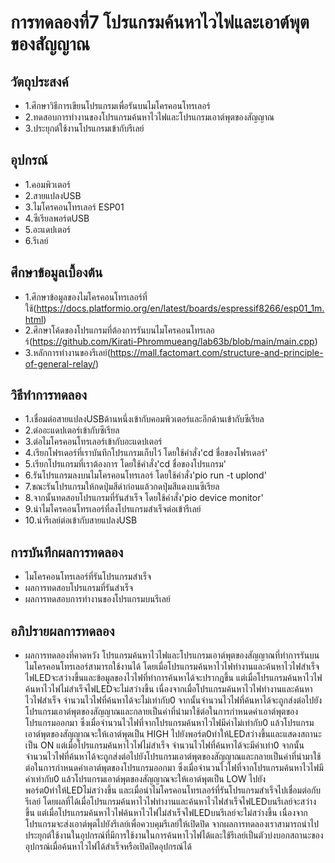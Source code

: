 # การทดลองที่7 โปรแกรมค้นหาไวไฟและเอาต์พุตของสัญญาณ

## วัตถุประสงค์
* 1.ศึกษาวิธีการเขียนโปรแกรมเพื่อรันบนไมโครคอนโทรเลอร์
* 2.ทดสอบการทำงานของโปรแกรมค้นหาไวไฟและโปรแกรมเอาต์พุตของสัญญาณ
* 3.ประยุกต์ใช้งานโปรแกรมเข้ากับรีเลย์

## อุปกรณ์
* 1.คอมพิวเตอร์
* 2.สายแปลงUSB
* 3.ไมโครคอนโทรเลอร์ ESP01
* 4.ซีเรียลพอร์ตUSB
* 5.อะแดปเตอร์
* 6.รีเลย์

## ศึกษาข้อมูลเบื้องต้น
* 1.ศึกษาข้อมูลของไมโครคอนโทรเลอร์ที่ใช้(https://docs.platformio.org/en/latest/boards/espressif8266/esp01_1m.html)
* 2.ศึกษาโค้ดของโปรแกรมที่ต้องการรันบนไมโครคอนโทรเลอร์(https://github.com/Kirati-Phrommueang/lab63b/blob/main/main.cpp)
* 3.หลักการทำงานของรีเลย์(https://mall.factomart.com/structure-and-principle-of-general-relay/)

## วิธีทำการทดลอง
* 1.เชื่อมต่อสายแปลงUSBด้านหนึ่งเข้ากับคอมพิวเตอร์และอีกด้านเข้ากับซีเรียล
* 2.ต่ออะแดปเตอร์เข้ากับซีเรียล
* 3.ต่อไมโครคอนโทรเลอร์เข้ากับอะแดปเตอร์
* 4.เรียกโฟรเดอร์ที่เราบันทึกโปรแกรมเก็บไว้ โดยใช้คำสั่ง'cd ชื่อของโฟรเดอร์'
* 5.เรียกโปรแกรมที่เราต้องการ โดยใช้คำสั่ง'cd ชื่อของโปรแกรม'
* 6.รันโปรแกรมลงบนไมโครคอนโทรเลอร์ โดยใช้คำสั่ง'pio run -t uplond'
* 7.ขณะรันโปรแกรมให้กดปุ่มสีดำก่อนแล้วกดปุ่มสีแดงบนซีเรียล
* 8.จากนั้นทดสอบโปรแกรมที่รันสำเร็จ โดยใช้คำสั่ง'pio device monitor'
* 9.นำไมโครคอนโทรเลอร์ที่ลงโปรแกรมสำเร็จต่อเข้ารีเลย์
* 10.นำรีเลย์ต่อเข้ากับสายแปลงUSB

## การบันทึกผลการทดลอง
* ไมโครคอนโทรเลอร์ที่รันโปรแกรมสำเร็จ
* ผลการทดสอบโปรแกรมที่รันสำเร็จ
* ผลการทดสอบการทำงานของโปรแกรมบนรีเลย์
## อภิปรายผลการทดลอง
* ผลการทดลองที่คาดหวัง
โปรแกรมค้นหาไวไฟและโปรแกรมเอาต์พุตของสัญญาณที่ทำการรันบนไมโครคอนโทรเลอร์สามารถใช้งานได้ โดยเมื่อโปรแกรมค้นหาไวไฟทำงานและค้นหาไวไฟสำเร็จไฟLEDจะสว่างขึ้นและข้อมูลของไวไฟที่ทำการค้นหาได้จะปรากฎขึ้น แต่เมื่อโปรแกรมค้นหาไวไฟค้นหาไวไฟไม่สำเร็จไฟLEDจะไม่สว่างขึ้น เนื่องจากเมื่อโปรแกรมค้นหาไวไฟทำงานและค้นหาไวไฟสำเร็จ จำนวนไวไฟที่ค้นหาได้จะไม่เท่ากับ0 จากนั้นจำนวนไวไฟที่ค้นหาได้จะถูกส่งต่อไปยังโปรแกรมเอาต์พุตของสัญญาณและกลายเป็นค่าที่นำมาใช้ต่อในการกำหนดค่าเอาต์พุตของโปรแกรมออกมา ซึ่งเมื่อจำนวนไวไฟที่จากโปรแกรมค้นหาไวไฟมีค่าไม่เท่ากับ0 แล้วโปรแกรมเอาต์พุตของสัญญาณจะให้เอาต์พุตเป็น HIGH ไปยังพอร์ต0ทำให้LEDสว่างขึ้นและแสดงสถานะเป็น ON แต่เมื่อโปรแกรมค้นหาไวไฟไม่สำเร็จ จำนวนไวไฟที่ค้นหาได้จะมีค่าเท่า0 จากนั้นจำนวนไวไฟที่ค้นหาได้จะถูกส่งต่อไปยังโปรแกรมเอาต์พุตของสัญญาณและกลายเป็นค่าที่นำมาใช้ต่อในการกำหนดค่าเอาต์พุตของโปรแกรมออกมา ซึ่งเมื่อจำนวนไวไฟที่จากโปรแกรมค้นหาไวไฟมีค่าเท่ากับ0 แล้วโปรแกรมเอาต์พุตของสัญญาณจะให้เอาต์พุตเป็น LOW ไปยังพอร์ต0ทำให้LEDไม่สว่างขึ้น และเมื่อนำไมโครคอนโทรเลอร์ที่รันโปรแกรมสำเร็จไปเชื่อมต่อกับรีเลย์ โดยผลที่ได้เมื่อโปรแกรมค้นหาไวไฟทำงานและค้นหาไวไฟสำเร็จไฟLEDบนรีเลย์จะสว่างขึ้น แต่เมื่อโปรแกรมค้นหาไวไฟค้นหาไวไฟไม่สำเร็จไฟLEDบนรีเลย์จะไม่สว่างขึ้น เนื่องจากโปรแกรมจะส่งเอาต์พุตไปยังรีเลย์เพื่อควบคุมรีเลย์ให้เปิดปิด จากผลการทดลองเราสามารถนำไปประยุกต์ใช้งานในอุปกรณ์ที่มีการใช้งานในการค้นหาไวไฟได้และใช้รีเลย์เป็นตัวบ่งบอกสถานะของอุปกรณ์เมื่อค้นหาไวไฟได้สำเร็จหรือเปิดปิดอุปกรณ์ได้

